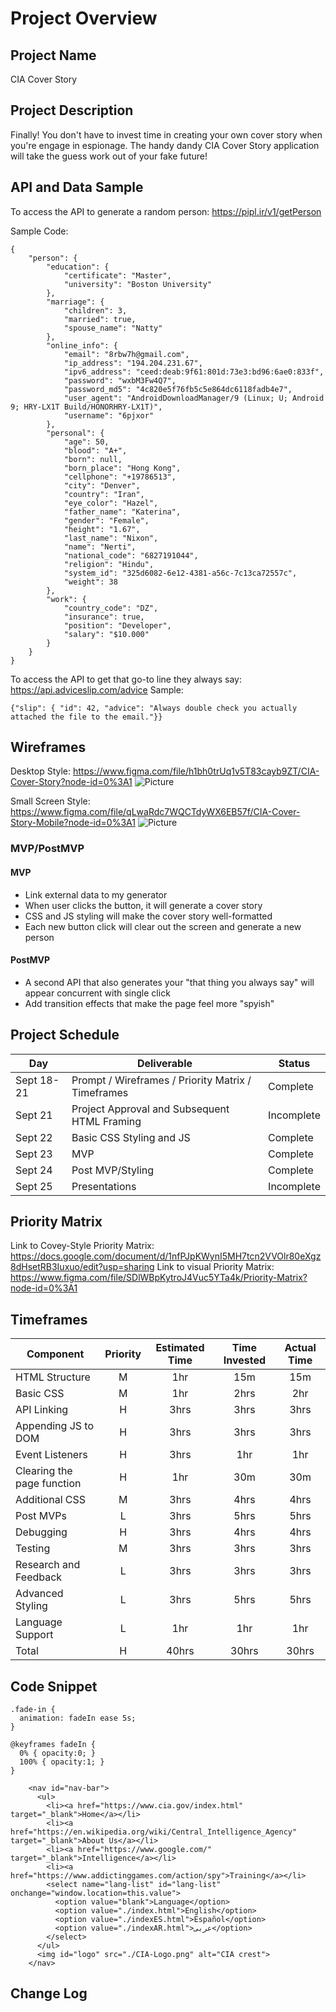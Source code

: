 # Project Overview

## Project Name

CIA Cover Story

## Project Description

Finally! You don't have to invest time in creating your own cover story when you're engage in espionage.  The handy dandy CIA Cover Story application will take the guess work out of your fake future!

## API and Data Sample

To access the API to generate a random person: https://pipl.ir/v1/getPerson

Sample Code:
```
{
    "person": {
        "education": {
            "certificate": "Master",
            "university": "Boston University"
        },
        "marriage": {
            "children": 3,
            "married": true,
            "spouse_name": "Natty"
        },
        "online_info": {
            "email": "8rbw7h@gmail.com",
            "ip_address": "194.204.231.67",
            "ipv6_address": "ceed:deab:9f61:801d:73e3:bd96:6ae0:833f",
            "password": "wxbM3Fw4Q7",
            "password_md5": "4c820e5f76fb5c5e864dc6118fadb4e7",
            "user_agent": "AndroidDownloadManager/9 (Linux; U; Android 9; HRY-LX1T Build/HONORHRY-LX1T)",
            "username": "6pjxor"
        },
        "personal": {
            "age": 50,
            "blood": "A+",
            "born": null,
            "born_place": "Hong Kong",
            "cellphone": "+19786513",
            "city": "Denver",
            "country": "Iran",
            "eye_color": "Hazel",
            "father_name": "Katerina",
            "gender": "Female",
            "height": "1.67",
            "last_name": "Nixon",
            "name": "Nerti",
            "national_code": "6827191044",
            "religion": "Hindu",
            "system_id": "325d6082-6e12-4381-a56c-7c13ca72557c",
            "weight": 38
        },
        "work": {
            "country_code": "DZ",
            "insurance": true,
            "position": "Developer",
            "salary": "$10.000"
        }
    }
}
```

To access the API to get that go-to line they always say: https://api.adviceslip.com/advice
Sample:
```
{"slip": { "id": 42, "advice": "Always double check you actually attached the file to the email."}}
```


## Wireframes

  
Desktop Style: https://www.figma.com/file/h1bh0trUq1v5T83cayb9ZT/CIA-Cover-Story?node-id=0%3A1
![Picture](https://drive.google.com/drive/folders/1tNNGEDlhXfD5vzy7YjxhvLR7k9u3Eil8)

Small Screen Style: https://www.figma.com/file/qLwaRdc7WQCTdyWX6EB57f/CIA-Cover-Story-Mobile?node-id=0%3A1
![Picture](https://drive.google.com/drive/folders/1tNNGEDlhXfD5vzy7YjxhvLR7k9u3Eil8)

### MVP/PostMVP  
#### MVP 

- Link external data to my generator
- When user clicks the button, it will generate a cover story  
- CSS and JS styling will make the cover story well-formatted
- Each new button click will clear out the screen and generate a new person

#### PostMVP  
- A second API that also generates your "that thing you always say" will appear concurrent with single click
- Add transition effects that make the page feel more "spyish"

## Project Schedule

|  Day | Deliverable | Status
|---|---| ---|
|Sept 18-21| Prompt / Wireframes / Priority Matrix / Timeframes | Complete
|Sept 21| Project Approval and Subsequent HTML Framing | Incomplete
|Sept 22| Basic CSS Styling and JS | Complete
|Sept 23| MVP | Complete
|Sept 24| Post MVP/Styling | Complete
|Sept 25| Presentations | Incomplete

## Priority Matrix

Link to Covey-Style Priority Matrix: https://docs.google.com/document/d/1nfPJpKWynI5MH7tcn2VVOlr80eXgz8dHsetRB3Iuxuo/edit?usp=sharing
Link to visual Priority Matrix: https://www.figma.com/file/SDlWBpKytroJ4Vuc5YTa4k/Priority-Matrix?node-id=0%3A1

## Timeframes

| Component | Priority | Estimated Time | Time Invested | Actual Time |
| --- | :---: |  :---: | :---: | :---: |
| HTML Structure | M | 1hr | 15m | 15m |
| Basic CSS | M | 1hr| 2hrs | 2hr |
| API Linking | H | 3hrs| 3hrs | 3hrs |
| Appending JS to DOM | H | 3hrs| 3hrs | 3hrs |
| Event Listeners | H | 3hrs| 1hr | 1hr |
| Clearing the page function | H | 1hr| 30m | 30m |
| Additional CSS | M | 3hrs| 4hrs | 4hrs |
| Post MVPs | L | 3hrs| 5hrs | 5hrs |
| Debugging | H | 3hrs | 4hrs | 4hrs |
| Testing | M | 3hrs| 3hrs | 3hrs |
| Research and Feedback | L | 3hrs| 3hrs | 3hrs |
| Advanced Styling | L | 3hrs| 5hrs | 5hrs |
| Language Support| L | 1hr| 1hr | 1hr |
| Total | H | 40hrs| 30hrs | 30hrs |

## Code Snippet 
```
.fade-in {
  animation: fadeIn ease 5s;
}

@keyframes fadeIn {
  0% { opacity:0; }
  100% { opacity:1; }
}
```

```
    <nav id="nav-bar">
      <ul>
        <li><a href="https://www.cia.gov/index.html" target="_blank">Home</a></li>
        <li><a href="https://en.wikipedia.org/wiki/Central_Intelligence_Agency" target="_blank">About Us</a></li>
        <li><a href="https://www.google.com/" target="_blank">Intelligence</a></li>
        <li><a href="https://www.addictinggames.com/action/spy">Training</a></li>
        <select name="lang-list" id="lang-list" onchange="window.location=this.value">
          <option value="blank">Language</option>
          <option value="./index.html">English</option>
          <option value="./indexES.html">Español</option>
          <option value="./indexAR.html">عربى</option>
        </select>
      </ul>
      <img id="logo" src="./CIA-Logo.png" alt="CIA crest">
    </nav>
```

## Change Log
 
